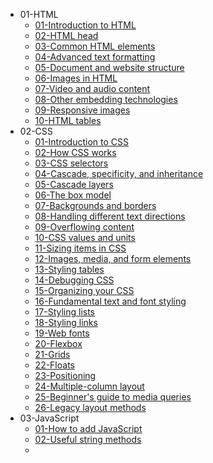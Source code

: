 * 01-HTML
  * [01-Introduction to HTML](01-HTML/01-Introduction%20to%20HTML.md)
  * [02-HTML head](01-HTML/02-HTML%20head.md)
  * [03-Common HTML elements](01-HTML/03-Common%20HTML%20elements.md)
  * [04-Advanced text formatting](01-HTML/04-Advanced%20text%20formatting.md)
  * [05-Document and website structure](01-HTML/05-Document%20and%20website%20structure.md)
  * [06-Images in HTML](01-HTML/06-Images%20in%20HTML.md)
  * [07-Video and audio content](01-HTML/07-Video%20and%20audio%20content.md)
  * [08-Other embedding technologies](01-HTML/08-Other%20embedding%20technologies.md)
  * [09-Responsive images](01-HTML/09-Responsive%20images.md)
  * [10-HTML tables](01-HTML/10-HTML%20tables.md)
* 02-CSS
  * [01-Introduction to CSS](02-CSS/01-Introduction%20to%20CSS.md)
  * [02-How CSS works](02-CSS/02-How%20CSS%20works.md)
  * [03-CSS selectors](02-CSS/03-CSS%20selectors.md)
  * [04-Cascade, specificity, and inheritance](02-CSS/04-Cascade,%20specificity,%20and%20inheritance.md)
  * [05-Cascade layers](02-CSS/05-Cascade%20layers.md)
  * [06-The box model](02-CSS/06-The%20box%20model.md)
  * [07-Backgrounds and borders](02-CSS/07-Backgrounds%20and%20borders.md)
  * [08-Handling different text directions](02-CSS/08-Handling%20different%20text%20directions.md)
  * [09-Overflowing content](02-CSS/09-Overflowing%20content.md)
  * [10-CSS values and units](02-CSS/10-CSS%20values%20and%20units.md)
  * [11-Sizing items in CSS](02-CSS/11-Sizing%20items%20in%20CSS.md)
  * [12-Images, media, and form elements](02-CSS/12-Images,%20media,%20and%20form%20elements.md)
  * [13-Styling tables](02-CSS/13-Styling%20tables.md)
  * [14-Debugging CSS](02-CSS/14-Debugging%20CSS.md)
  * [15-Organizing your CSS](02-CSS/15-Organizing%20your%20CSS.md)
  * [16-Fundamental text and font styling](02-CSS/16-Fundamental%20text%20and%20font%20styling.md)
  * [17-Styling lists](02-CSS/17-Styling%20lists.md)
  * [18-Styling links](02-CSS/18-Styling%20links.md)
  * [19-Web fonts](02-CSS/19-Web%20fonts.md)
  * [20-Flexbox](02-CSS/20-Flexbox.md)
  * [21-Grids](02-CSS/21-Grids.md)
  * [22-Floats](02-CSS/22-Floats.md)
  * [23-Positioning](02-CSS/23-Positioning.md)
  * [24-Multiple-column layout](02-CSS/24-Multiple-column%20layout.md)
  * [25-Beginner's guide to media queries](02-CSS/25-Beginner's%20guide%20to%20media%20queries.md)
  * [26-Legacy layout methods](02-CSS/26-Legacy%20layout%20methods.md)
* 03-JavaScript
  * [01-How to add JavaScript](03-JavaScript/01-How%20to%20add%20JavaScript.md)
  * [02-Useful string methods](03-JavaScript/02-Useful%20string%20methods.md)
  * 
